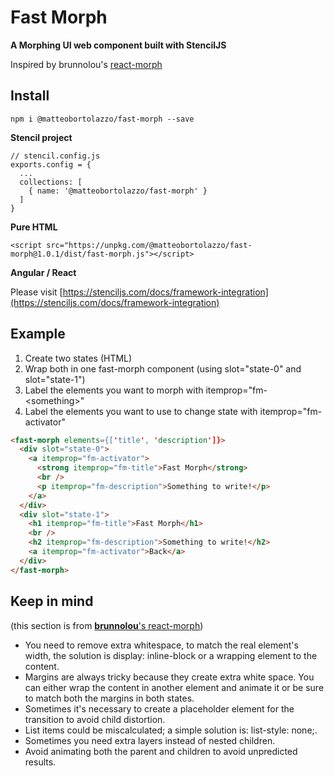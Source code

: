 # Fast Morph

**A Morphing UI web component built with StencilJS**

Inspired by brunnolou's [react-morph](https://github.com/brunnolou/react-morph)

## Install
```
npm i @matteobortolazzo/fast-morph --save
```

**Stencil project**
```
// stencil.config.js
exports.config = {
  ...
  collections: [
    { name: '@matteobortolazzo/fast-morph' }
  ]
}
```

**Pure HTML**
```
<script src="https://unpkg.com/@matteobortolazzo/fast-morph@1.0.1/dist/fast-morph.js"></script> 
```

**Angular / React**

Please visit [https://stenciljs.com/docs/framework-integration](https://stenciljs.com/docs/framework-integration)


## Example

1. Create two states (HTML)
2. Wrap both in one fast-morph component (using slot="state-0" and slot="state-1")
3. Label the elements you want to morph with itemprop="fm-\<something\>"
4. Label the elements you want to use to change state with itemprop="fm-activator"

```html
<fast-morph elements={['title', 'description']}>
  <div slot="state-0">
    <a itemprop="fm-activator">
      <strong itemprop="fm-title">Fast Morph</strong>
      <br />
      <p itemprop="fm-description">Something to write!</p>
    </a>
  </div>
  <div slot="state-1">
    <h1 itemprop="fm-title">Fast Morph</h1>
    <br />
    <h2 itemprop="fm-description">Something to write!</h2>
    <a itemprop="fm-activator">Back</a>
  </div>
</fast-morph>
```

## Keep in mind
(this section is from [**brunnolou**'s react-morph](https://github.com/brunnolou/react-morph))

* You need to remove extra whitespace, to match the real element's width, the solution is display: inline-block or a wrapping element to the content.
* Margins are always tricky because they create extra white space. You can either wrap the content in another element and animate it or be sure to match both the margins in both states.
* Sometimes it's necessary to create a placeholder element for the transition to avoid child distortion.
* List items could be miscalculated; a simple solution is: list-style: none;.
* Sometimes you need extra layers instead of nested children.
* Avoid animating both the parent and children to avoid unpredicted results.
